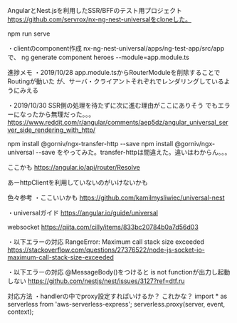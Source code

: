 AngularとNest.jsを利用したSSR/BFFのテスト用プロジェクト
https://github.com/servrox/nx-ng-nest-universalをcloneした。

npm run serve


・clientのcomponent作成
nx-ng-nest-universal/apps/ng-test-app/src/appで、
ng generate component heroes --module=app.module.ts


進捗メモ
・2019/10/28
app.module.tsからRouterModuleを削除することでRoutingが動いた
が、サーバ・クライアントそれぞれでレンダリングしているようにみえる

・2019/10/30
SSR側の処理を待たずに次に進む理由がここにありそう
でもエラーになったから無理だった。。。
https://www.reddit.com/r/angular/comments/aep5dz/angular_universal_server_side_rendering_with_http/

npm install @gorniv/ngx-transfer-http --save
npm install @gorniv/ngx-universal --save
をやってみた。transfer-httpは間違えた。違いはわからん。。。

ここかも
https://angular.io/api/router/Resolve

あーhttpClientを利用していないのがいけないかも



色々参考
・ここいいかも
https://github.com/kamilmysliwiec/universal-nest

・universalガイド
https://angular.io/guide/universal

websocket
https://qiita.com/cilly/items/833bc20784b0a7d56d03


・以下エラーの対応
RangeError: Maximum call stack size exceeded
https://stackoverflow.com/questions/27376522/node-js-socket-io-maximum-call-stack-size-exceeded


・以下エラーの対応
@MessageBody()をつけると is not functionが出力し起動しない
https://github.com/nestjs/nest/issues/3127?ref=dtf.ru


対応方法
・handlerの中でproxy設定すればいけるか？
これかな？
import * as serverless from 'aws-serverless-express';
serverless.proxy(server, event, context);
